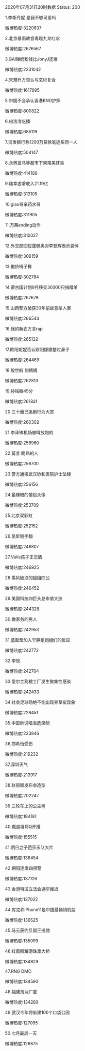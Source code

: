 2020年07月31日20时数据
Status: 200

1.李斯丹妮 是我不够可爱吗

微博热度:3220637

2.北京暴雨故宫再现九龙吐水

微博热度:2676567

3.GAI赚奶粉钱比JonyJ还难

微博热度:2231042

4.宋慧乔方否认与玄彬复合

微博热度:1617995

5.中国不会承认香港BNO护照

微博热度:800822

6.何洛洛吃播

微博热度:685119

7.浦发银行称1200万贷款笔迹系同一人

微博热度:504147

8.永辉盒马等超市下架南美虾类

微博热度:414186

9.瑞幸虚增收入21.19亿

微博热度:313105

10.giao哥亲药水哥

微博热度:311905

11.万茜ending动作

微博热度:310027

12.外交部回应蓬佩奥对李登辉表示哀悼

微博热度:309159

13.傲娇椅子舞

微博热度:302784

14.蒙古国计划9月移交30000只捐赠羊

微博热度:267678

15.山西警方破获30年前故意杀人案

微博热度:266543

16.我的新衣方言rap

微博热度:265132

17.欧阳妮妮否认欧阳娜娜整过鼻子

微博热度:264469

18.殷世航 何婧婧

微博热度:262810

19.孙铭徽45分

微博热度:261831

20.三十而已追剧行为大赏

微博热度:260302

21.李泽锋机场被叫放炮的

微博热度:258960

22.莫言 晚熟的人

微博热度:256700

23.警方通报武汉协和医院护士坠楼

微博热度:256156

24.最辣眼的情侣头像

微博热度:253709

25.北京双彩虹

微博热度:252152

26.吴昕侧手翻

微博热度:248807

27.VaVa孩子王恋情

微博热度:246925

28.乘风破浪的姐姐四公

微博热度:246452

29.美国科技四巨头总市值大涨

微博热度:244328

30.做家务的男人

微博热度:242953

31.蓝盈莹加入宁静组姐姐们的反应

微博热度:242772

32.李现

微博热度:242704

33.爱尔兰狗粮工厂发生聚集性感染

微博热度:242433

34.社会足球场绝不能出现养草皮现象

微博热度:229451

35.中国新说唱海选录制

微博热度:223846

36.郑希怡受伤

微博热度:219232

37.深圳天气

微博热度:213917

38.赵丽颖发布会造型

微博热度:202247

39.三轮车上的公主椅

微博热度:184181

40.魔道祖师Q开播

微博热度:155515

41.明日之子芭莎乐队大片

微博热度:138454

42.朝阳连发四预警

微博热度:137126

43.香港特区立法会选举推迟

微博热度:137022

44.库克称iPhone11是中国最畅销机型

微博热度:136625

45.马云获约旦国王授勋

微博热度:135099

46.红霞照耀港珠澳大桥

微博热度:134829

47.RNG DMO

微博热度:134590

48.福建淘汰广厦

微博热度:134280

49.武汉今年将新建100个口袋公园

微博热度:127095

50.七月最后一天

微博热度:126875


